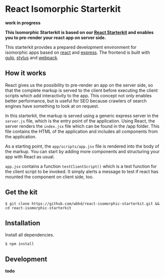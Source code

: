 # React Isomorphic Starterkit

**work in progress**

**This Isomorphic Starterkit is based on our [React Starterkit](https://github.com/wbkd/react-starterkit/) and enables you to pre-render your react app on server side.**

This starterkit provides a prepared development environment for isomorphic apps based on [react](http://facebook.github.io/react/) and [express](http://expressjs.com/). The frontend is built with [gulp](https://github.com/gulpjs/gulp), [stylus](https://github.com/LearnBoost/stylus) and [webpack](https://github.com/webpack/webpack).

## How it works

React gives us the possibility to pre-render an app on the server side, so that the complete markup is served to the client before executing the client scripts which add interactivity to the app.
This concept not only enables better performance, but is useful for SEO because crawlers of search engines have something to look at on request.

In this starterkit, the markup is served using a generic express server in the ```server.js``` file, which is the entry point of the application. Using React, the server renders the ```index.jsx``` file which can be found in the /app folder. This file contains the HTML of the application and includes all components from the application.

As a starting point, the ```app/scripts/app.jsx``` file is rendered into the body of the markup. You can start by adding more components and structuring your app with React as usual.

```app.jsx``` contains a function ```testClientScript()``` which is a test function for the client script to be invoked. It simply alerts a message to test if react has mounted the component on client side, too.

## Get the kit

```
$ git clone https://github.com/wbkd/react-isomorphic-starterkit.git && cd react-isomorphic-starterkit
```

## Installation

Install all dependencies. 

```
$ npm install
```

## Development

**todo**